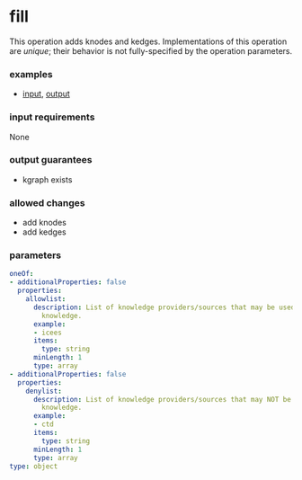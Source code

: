 # fill

This operation adds knodes and kedges. Implementations of this operation are _unique_; their behavior is not fully-specified by the operation parameters.

### examples

- [input](../examples/fill_and_bind/messages/01_qgraph.json), [output](../examples/fill_and_bind/messages/02_kgraph.json)

### input requirements

None

### output guarantees

- kgraph exists

### allowed changes

- add knodes
- add kedges

### parameters

```yaml
oneOf:
- additionalProperties: false
  properties:
    allowlist:
      description: List of knowledge providers/sources that may be used to provide
        knowledge.
      example:
      - icees
      items:
        type: string
      minLength: 1
      type: array
- additionalProperties: false
  properties:
    denylist:
      description: List of knowledge providers/sources that may NOT be used to provide
        knowledge.
      example:
      - ctd
      items:
        type: string
      minLength: 1
      type: array
type: object
```
